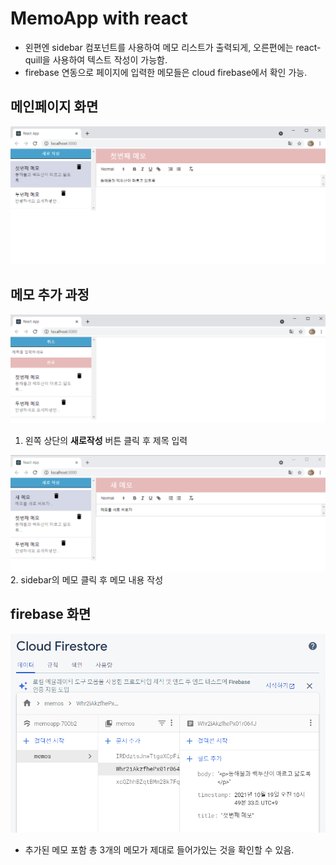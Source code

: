 # MemoApp with react
- 왼편엔 sidebar 컴포넌트를 사용하여 메모 리스트가 출력되게, 오른편에는 react-quill을 사용하여 텍스트 작성이 가능함. 
- firebase 연동으로 페이지에 입력한 메모들은 cloud firebase에서 확인 가능.


## 메인페이지 화면
![1](src/image/memoapp1.png)


## 메모 추가 과정
![3](src/image/memoapp3.png)
1. 왼쪽 상단의 **새로작성** 버튼 클릭 후 제목 입력

![4](src/image/memoapp4.png)
 2. sidebar의 메모 클릭 후 메모 내용 작성

## firebase 화면
![2](src/image/memoapp2.png)
- 추가된 메모 포함 총 3개의 메모가 제대로 들어가있는 것을 확인할 수 있음.
